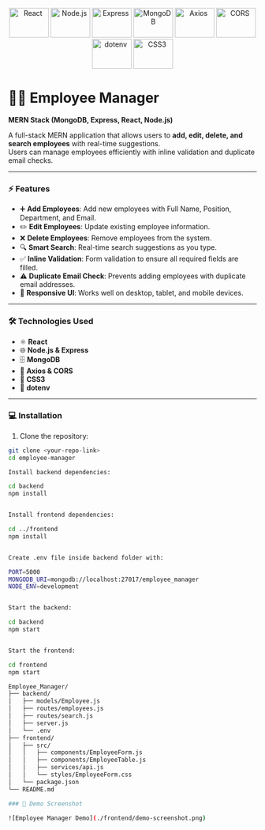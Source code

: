 <p align="center">
  <img src="https://img.shields.io/badge/React-61DAFB?logo=react&logoColor=black&style=for-the-badge" alt="React" width="80" height="60"/>
  <img src="https://img.shields.io/badge/Node.js-339933?logo=node.js&logoColor=white&style=for-the-badge" alt="Node.js" width="80" height="60"/>
  <img src="https://img.shields.io/badge/Express-000000?logo=express&logoColor=white&style=for-the-badge" alt="Express" width="80" height="60"/>
  <img src="https://img.shields.io/badge/MongoDB-47A248?logo=mongodb&logoColor=white&style=for-the-badge" alt="MongoDB" width="80" height="60"/>
  <img src="https://img.shields.io/badge/Axios-5A29E4?logo=axios&logoColor=white&style=for-the-badge" alt="Axios" width="80" height="60"/>
  <img src="https://img.shields.io/badge/CORS-000000?style=for-the-badge" alt="CORS" width="80" height="60"/>
  <img src="https://img.shields.io/badge/dotenv-000000?logo=dotenv&logoColor=white&style=for-the-badge" alt="dotenv" width="80" height="60"/>
  <img src="https://img.shields.io/badge/CSS3-1572B6?logo=css3&logoColor=white&style=for-the-badge" alt="CSS3" width="80" height="60"/>
</p>

# 🧑‍💼 Employee Manager  
**MERN Stack (MongoDB, Express, React, Node.js)**  

A full-stack MERN application that allows users to **add, edit, delete, and search employees** with real-time suggestions.  
Users can manage employees efficiently with inline validation and duplicate email checks.  

---

### ⚡ Features  
- ➕ **Add Employees**: Add new employees with Full Name, Position, Department, and Email.  
- ✏️ **Edit Employees**: Update existing employee information.  
- ❌ **Delete Employees**: Remove employees from the system.  
- 🔍 **Smart Search**: Real-time search suggestions as you type.  
- ✅ **Inline Validation**: Form validation to ensure all required fields are filled.  
- ⚠️ **Duplicate Email Check**: Prevents adding employees with duplicate email addresses.  
- 📱 **Responsive UI**: Works well on desktop, tablet, and mobile devices.  

---

### 🛠️ Technologies Used  
- ⚛️ **React**  
- 🌐 **Node.js & Express**  
- 🗄️ **MongoDB**  
- 📡 **Axios & CORS**  
- 🎨 **CSS3**  
- 🔑 **dotenv**  

---

### 💻 Installation

1. Clone the repository:
```bash
git clone <your-repo-link>
cd employee-manager

Install backend dependencies:

cd backend
npm install


Install frontend dependencies:

cd ../frontend
npm install


Create .env file inside backend folder with:

PORT=5000
MONGODB_URI=mongodb://localhost:27017/employee_manager
NODE_ENV=development


Start the backend:

cd backend
npm start


Start the frontend:

cd frontend
npm start

Employee_Manager/
├── backend/
│   ├── models/Employee.js
│   ├── routes/employees.js
│   ├── routes/search.js
│   ├── server.js
│   └── .env
├── frontend/
│   ├── src/
│   │   ├── components/EmployeeForm.js
│   │   ├── components/EmployeeTable.js
│   │   ├── services/api.js
│   │   └── styles/EmployeeForm.css
│   └── package.json
└── README.md

### 📸 Demo Screenshot

![Employee Manager Demo](./frontend/demo-screenshot.png)
